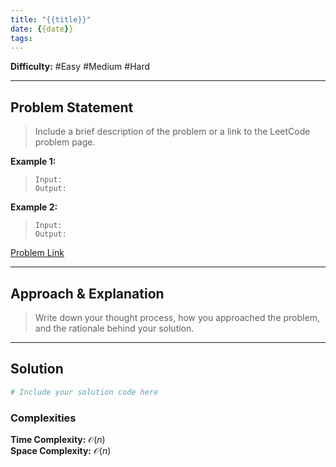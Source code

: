 ```yaml
---
title: "{{title}}" 
date: {{date}}      
tags:
---
```

**Difficulty:** #Easy #Medium #Hard

---

## Problem Statement
> Include a brief description of the problem or a link to the LeetCode problem page.

**Example 1:**

> `Input: `  
> `Output: `

**Example 2:**

> `Input: `  
> `Output: `



[Problem Link](link)

---

## Approach & Explanation

> Write down your thought process, how you approached the problem, and the rationale behind your solution.

---

## Solution

```python
# Include your solution code here
```


### Complexities

**Time Complexity:** $\mathcal{O}(n)$   
**Space Complexity:** $\mathcal{O}(n)$  
